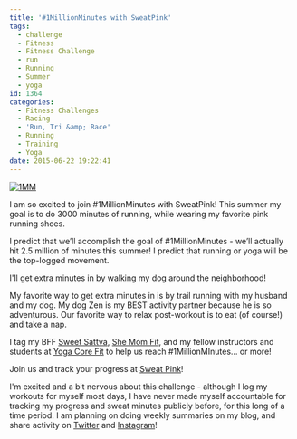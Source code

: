 ```yaml
---
title: '#1MillionMinutes with SweatPink'
tags:
  - challenge
  - Fitness
  - Fitness Challenge
  - run
  - Running
  - Summer
  - yoga
id: 1364
categories:
  - Fitness Challenges
  - Racing
  - 'Run, Tri &amp; Race'
  - Running
  - Training
  - Yoga
date: 2015-06-22 19:22:41
---
```


[![1MM](http://girlintheraw.com/wp-content/uploads/2015/06/1MM.png)](http://girlintheraw.com/wp-content/uploads/2015/06/1MM.png)

I am so excited to join #1MillionMinutes with SweatPink! This summer my goal is to do 3000 minutes of running, while wearing my favorite pink running shoes.

I predict that we’ll accomplish the goal of #1MillionMinutes - we’ll actually hit 2.5 million of minutes this summer! I predict that running or yoga will be the top-logged movement.

I'll get extra minutes in by walking my dog around the neighborhood!

My favorite way to get extra minutes in is by trail running with my husband and my dog. My dog Zen is my BEST activity partner because he is so adventurous. Our favorite way to relax post-workout is to eat (of course!) and take a nap.

I tag my BFF [Sweet Sattva](http://www.sattvawellness.com/), [She Mom Fit](http://shemomfit.com/), and my fellow instructors and students at [Yoga Core Fit](http://yogacorefit.com/) to help us reach #1MillionMInutes… or more!

Join us and track your progress at [Sweat Pink](http://fitapproach.com/1millionminutes/)!

I'm excited and a bit nervous about this challenge - although I log my workouts for myself most days, I have never made myself accountable for tracking my progress and sweat minutes publicly before, for this long of a time period. I am planning on doing weekly summaries on my blog, and share activity on [Twitter](https://twitter.com/GirlinTheRaw) and [Instagram](https://instagram.com/girlintheraw/)!